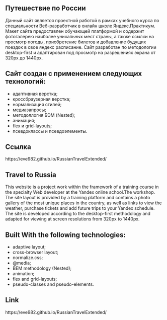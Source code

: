 <h2>Путешествие по России</h2>

Данный сайт является проектной работой в рамках учебного курса по специальности Веб-разработчик в онлайн школе Яндекс.Практикум.
Макет сайта предоставлен обучающей платформой и содержит фотогалерею наиболее уникальных мест страны, а также ссылки на просмотр погоды, приобретение билетов и добавление будущих поездок в свое яндекс расписание.
Сайт разработан по методологии desktop-first и адаптирован под просмотр на разрешениях экрана от 320px до 1440px.

<!-- <h2>Введение</h2>
Эти инструкции позволят вам получить копию проекта на ваш локальный компьютер для целей разработки и тестирования. -->

<!-- <h2>Системные требования</h2> -->

<h2>Сайт создан с применением следующих технологий:</h2>
<ul>
  <li>адаптивная верстка;</li>
  <li>кроссбраузерная верстка;</li>
  <li>нормализация стилей;</li>
  <li>медиазапросы;</li>
  <li>методоллогия БЭМ (Nested);</li>
  <li>анимация;</li>
  <li>flex и grid-layouts;</li>
  <li>псевдоклассы и псевдоэлементы.</li>
</ul>
  
<h2>Ссылка</h2>
https://eve982.github.io/RussianTravelExtended/


<h2>Travel to Russia</h2>

This website is a project work within the framework of a training course in the specialty Web developer at the Yandex online school.The workshop.
The site layout is provided by a training platform and contains a photo gallery of the most unique places in the country, as well as links to view the weather, purchase tickets and add future trips to your Yandex schedule.
The site is developed according to the desktop-first methodology and adapted for viewing at screen resolutions from 320px to 1440px.

<!-- <h2>Getting Started</h2>

These instructions will give you a copy of the project up and running on your local machine for development and testing purposes.

<h2>Prerequisites</h2> -->

<h2>Built With the following technologies:</h2>
<ul>
<li>adaptive layout;</li>
<li>cross-browser layout;</li>
<li>normalize.css;</li>
<li>@media;</li>
<li>BEM methodology (Nested);</li>
<li>animation;</li>
<li>flex and grid-layouts;</li>
<li>pseudo-classes and pseudo-elements.</li>
</ul>

<h2>Link</h2>
https://eve982.github.io/RussianTravelExtended/